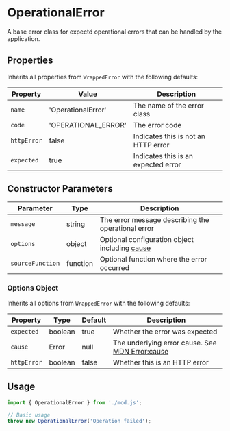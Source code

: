 # OperationalError

A base error class for expectd operational errors that can be handled by the application.

## Properties

Inherits all properties from `WrappedError` with the following defaults:

| Property | Value | Description |
|----------|-------|-------------|
| `name` | 'OperationalError' | The name of the error class |
| `code` | 'OPERATIONAL_ERROR' | The error code |
| `httpError` | false | Indicates this is not an HTTP error |
| `expected` | true | Indicates this is an expected error |

## Constructor Parameters

| Parameter | Type | Description |
|-----------|------|-------------|
| `message` | string | The error message describing the operational error |
| `options` | object | Optional configuration object including [cause](https://developer.mozilla.org/en-US/docs/Web/JavaScript/Reference/Global_Objects/Error/cause) |
| `sourceFunction` | function | Optional function where the error occurred |

### Options Object

Inherits all options from `WrappedError` with the following defaults:

| Property | Type | Default | Description |
|----------|------|---------|-------------|
| `expected` | boolean | true | Whether the error was expected |
| `cause` | Error | null | The underlying error cause. See [MDN Error:cause](https://developer.mozilla.org/en-US/docs/Web/JavaScript/Reference/Global_Objects/Error/cause) |
| `httpError` | boolean | false | Whether this is an HTTP error |

## Usage

```javascript
import { OperationalError } from './mod.js';

// Basic usage
throw new OperationalError('Operation failed');
```

